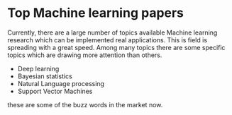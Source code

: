 # Top Machine learning papers

Currently, there are a large number of topics available Machine learning research which can be implemented real applications. This is field is spreading with a great speed. Among many topics there are some specific topics which are drawing more attention than others.

* Deep learning
* Bayesian statistics
* Natural Language processing
* Support Vector Machines

these are some of the buzz words in the market now.